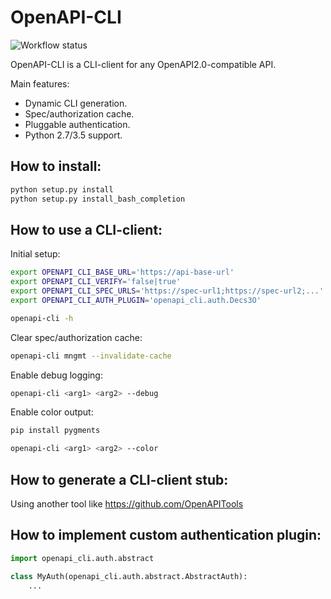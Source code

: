 # OpenAPI-CLI

![Workflow status](https://github.com/sokovnich/OpenAPI-CLI/actions/workflows/main.yml/badge.svg?branch=master)

OpenAPI-CLI is a CLI-client for any OpenAPI2.0-compatible API.

Main features:
* Dynamic CLI generation.
* Spec/authorization cache.
* Pluggable authentication.
* Python 2.7/3.5 support.

## How to install:
```bash
python setup.py install
python setup.py install_bash_completion
```

## How to use a CLI-client:

Initial setup:
```bash
export OPENAPI_CLI_BASE_URL='https://api-base-url'
export OPENAPI_CLI_VERIFY='false|true'
export OPENAPI_CLI_SPEC_URLS='https://spec-url1;https://spec-url2;...'
export OPENAPI_CLI_AUTH_PLUGIN='openapi_cli.auth.Decs3O'

openapi-cli -h
```

Clear spec/authorization cache:
```bash
openapi-cli mngmt --invalidate-cache
```

Enable debug logging:
```bash
openapi-cli <arg1> <arg2> --debug
```

Enable color output:
```bash
pip install pygments

openapi-cli <arg1> <arg2> --color
```

## How to generate a CLI-client stub:

Using another tool like https://github.com/OpenAPITools

## How to implement custom authentication plugin:

```python
import openapi_cli.auth.abstract

class MyAuth(openapi_cli.auth.abstract.AbstractAuth):
    ...
```
